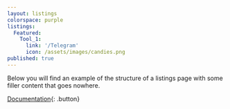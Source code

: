 ```yaml
---
layout: listings
colorspace: purple
listings:
  Featured:
    Tool_1:
      link: '/Telegram'
      icon: /assets/images/candies.png
published: true
---
```


Below you will find an example of the structure of a listings page with some filler content that goes nowhere.

[Documentation](../docs/listings-pages){: .button}
